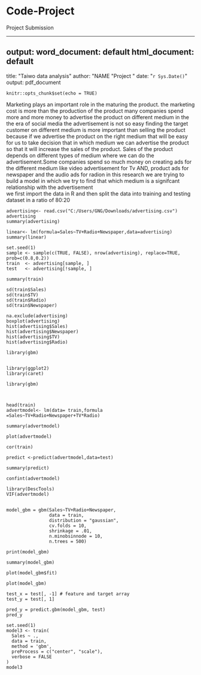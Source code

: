 # Code-Project
Project Submission

---
output:
  word_document: default
  html_document: default
---

title: "Taiwo data analysis"
author: "NAME "Project "
date: "`r Sys.Date()`"
output: pdf_document


```{r, include=FALSE}
knitr::opts_chunk$set(echo = TRUE)
```
Marketing plays an important role in the maturing the product.
the marketing cost is more than the production of the product many companies spend more and more money to advertise the product on different medium in the the era of social media the advertisement is not so easy finding the target customer on different medium is more important than selling the product because if we advertise the product on the right medium that will be easy for us to take decision that in which medium we can advertise the product so that it will increase the sales of the product.
Sales of the product depends on different types of medium where we can do  the advertisement.Some companies spend so much money on creating ads for the different medium like video advertisement for Tv AND, product ads for newspaper and the audio ads for radion in this research we are trying to build a model in which we try to find that which medium is a signifcant relationship with the advertisement  
we first import the data in R and then split the data into training and testing dataset in a ratio of 80:20 

```{r,echo=FALSE}
advertising<- read.csv("C:/Users/GNG/Downloads/advertising.csv")
advertising
summary(advertising)
```

```{r}
linear<- lm(formula=Sales~TV+Radio+Newspaper,data=advertising)
summary(linear)
```


```{r,include=FALSE}
set.seed(1)
sample <- sample(c(TRUE, FALSE), nrow(advertising), replace=TRUE, prob=c(0.8,0.2))
train  <- advertising[sample, ]
test   <- advertising[!sample, ]
```

```{r,Echo=FALSE}
summary(train)
```


```{r,Echo=FALSE}
sd(train$Sales)
sd(train$TV)
sd(train$Radio)
sd(train$Newspaper)
```

```{r}
na.exclude(advertising)
boxplot(advertising)
hist(advertising$Sales)
hist(advertising$Newspaper)
hist(advertising$TV)
hist(advertising$Radio)
```
```{r}
library(gbm)

```
```{r}

library(ggplot2)
library(caret)
```
```{r}
library(gbm)
```

```{r}


```

```{r,Echo=TRUE}
head(train)
advertmodel<- lm(data= train,formula =Sales~TV+Radio+Newspaper+TV*Radio)
```


```{r}
summary(advertmodel)
```


```{r}
plot(advertmodel)
```





```{r}
cor(train)
```
```{r}
predict <-predict(advertmodel,data=test)

```


```{r}
summary(predict)
```


```{r,echo=TRUE}
confint(advertmodel)

```
```{r}
library(DescTools)
VIF(advertmodel) 
```


```{r}

model_gbm = gbm(Sales~TV+Radio+Newspaper,
                data = train,
                distribution = "gaussian",
                cv.folds = 10,
                shrinkage = .01,
                n.minobsinnode = 10,
                n.trees = 500)
 
print(model_gbm)

summary(model_gbm)
```
```{r}
plot(model_gbm$fit)

```


```{r}
plot(model_gbm)
```

```{r}
test_x = test[, -1] # feature and target array
test_y = test[, 1] 
```


```{r}
pred_y = predict.gbm(model_gbm, test)
pred_y
```

```{r}
set.seed(1)
model3 <- train(
  Sales ~ .,
  data = train,
  method = 'gbm',
  preProcess = c("center", "scale"),
  verbose = FALSE
)
model3
```





